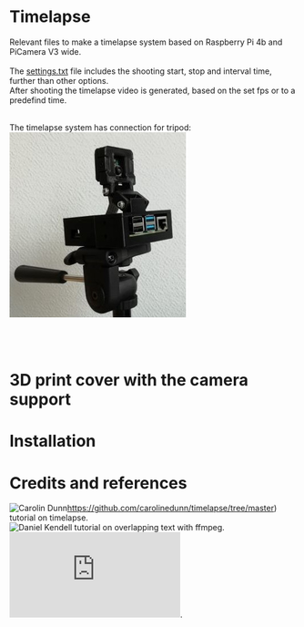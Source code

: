 # Timelapse
Relevant files to make a timelapse system based on Raspberry Pi 4b and PiCamera V3 wide.<br /><br />
The [settings.txt](settings.txt) file includes the shooting start, stop and interval time, further than other options.<br />
After shooting the timelapse video is generated, based on the set fps or to a predefind time.<br /><br />

The timelapse system has connection for tripod:<br />
![title image](/pictures/title.jpg)
<br /><br />
<br /><br />



# 3D print cover with the camera support


# Installation


# Credits and references
![Carolin Dunn](https://github.com/carolinedunn/timelapse/tree/master)https://github.com/carolinedunn/timelapse/tree/master) tutorial on timelapse.<br />
![Daniel Kendell](https://www.youtube.com/watch?v=ofozNWdIDow) tutorial on overlapping text with ffmpeg.<br />
![Usefull ffmpeg documentation](https://ffmpeg.org/documentation.html).<br />
